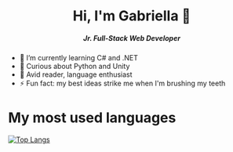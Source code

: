 <h1 align="center">Hi, I'm Gabriella 👋</h1>
<h5 align="center">Jr. Full-Stack Web Developer</h5>

- 🌱 I’m currently learning C# and .NET
- 🔭 Curious about Python and Unity
- 📖 Avid reader, language enthusiast
- ⚡ Fun fact: my best ideas strike me when I'm brushing my teeth

# My most used languages
[![Top Langs](https://github-readme-stats.vercel.app/api/top-langs/?username=gab-che&layout=compact)](https://github.com/gab-che/github-readme-stats)


<!--
**gab-che/gab-che** is a ✨ _special_ ✨ repository because its `README.md` (this file) appears on your GitHub profile.

Here are some ideas to get you started:

-  I’m currently working on ...
- 👯 I’m looking to collaborate on ...
- 🤔 I’m looking for help with ...
- 💬 Ask me about ...
- 📫 How to reach me: ...
- 😄 Pronouns: ...
-->
